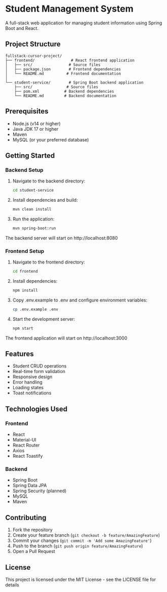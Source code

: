# Student Management System

A full-stack web application for managing student information using Spring Boot and React.

## Project Structure

```
fullstack-cursor-project/
├── frontend/                # React frontend application
│   ├── src/                # Source files
│   ├── package.json        # Frontend dependencies
│   └── README.md          # Frontend documentation
│
└── student-service/        # Spring Boot backend application
    ├── src/               # Source files
    ├── pom.xml           # Backend dependencies
    └── README.md         # Backend documentation
```

## Prerequisites

- Node.js (v14 or higher)
- Java JDK 17 or higher
- Maven
- MySQL (or your preferred database)

## Getting Started

### Backend Setup

1. Navigate to the backend directory:
   ```bash
   cd student-service
   ```

2. Install dependencies and build:
   ```bash
   mvn clean install
   ```

3. Run the application:
   ```bash
   mvn spring-boot:run
   ```

The backend server will start on http://localhost:8080

### Frontend Setup

1. Navigate to the frontend directory:
   ```bash
   cd frontend
   ```

2. Install dependencies:
   ```bash
   npm install
   ```

3. Copy .env.example to .env and configure environment variables:
   ```bash
   cp .env.example .env
   ```

4. Start the development server:
   ```bash
   npm start
   ```

The frontend application will start on http://localhost:3000

## Features

- Student CRUD operations
- Real-time form validation
- Responsive design
- Error handling
- Loading states
- Toast notifications

## Technologies Used

### Frontend
- React
- Material-UI
- React Router
- Axios
- React Toastify

### Backend
- Spring Boot
- Spring Data JPA
- Spring Security (planned)
- MySQL
- Maven

## Contributing

1. Fork the repository
2. Create your feature branch (`git checkout -b feature/AmazingFeature`)
3. Commit your changes (`git commit -m 'Add some AmazingFeature'`)
4. Push to the branch (`git push origin feature/AmazingFeature`)
5. Open a Pull Request

## License

This project is licensed under the MIT License - see the LICENSE file for details

